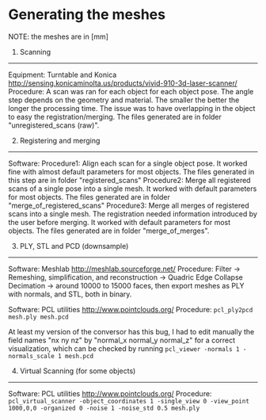 Generating the meshes
=====================

NOTE: the meshes are in [mm]


1. Scanning
-----------

Equipment: Turntable and Konica http://sensing.konicaminolta.us/products/vivid-910-3d-laser-scanner/
Procedure: A scan was ran for each object for each object pose. The angle step depends on the geometry and material. The smaller the better the longer the processing time. The issue was to have overlapping in the object to easy the registration/merging. The files generated are in folder "unregistered_scans (raw)".


2. Registering and merging
--------------------------

Software: 
Procedure1: Align each scan for a single object pose. It worked fine with almost default parameters for most objects. The files generated in this step are in folder "registered_scans"
Procedure2: Merge all registered scans of a single pose into a single mesh. It worked with default parameters for most objects. The files generated are in folder "merge_of_registered_scans"
Procedure3: Merge all merges of registered scans into a single mesh. The registration needed information introduced by the user before merging. It worked with default parameters for most objects. The files generated are in folder "merge_of_merges".


3. PLY, STL and PCD (downsample)
--------------------------------

Software: Meshlab http://meshlab.sourceforge.net/
Procedure: Filter -> Remeshing, simplification, and reconstruction -> Quadric Edge Collapse Decimation -> around 10000 to 15000 faces, then export meshes as PLY with normals, and STL, both in binary.

Software: PCL utilities http://www.pointclouds.org/
Procedure: `pcl_ply2pcd mesh.ply mesh.pcd`

At least my version of the conversor has this bug, I had to edit manually the field names "nx ny nz" by "normal_x normal_y normal_z" for a correct visualization, which can be checked by running `pcl_viewer -normals 1 -normals_scale 1 mesh.pcd`


4. Virtual Scanning (for some objects)
--------------------------------------

Software: PCL utilities http://www.pointclouds.org/
Procedure: ```pcl_virtual_scanner -object_coordinates 1 -single_view 0 -view_point 1000,0,0 -organized 0 -noise 1 -noise_std 0.5 mesh.ply```
